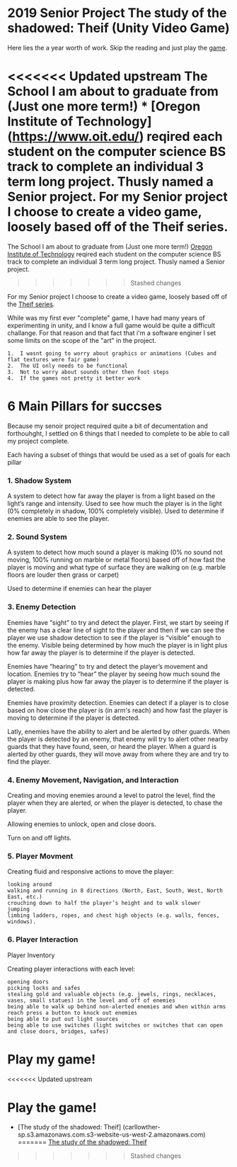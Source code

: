 # 2019 Senior Project The study of the shadowed: Theif (Unity Video Game)

Here lies the a year worth of work. Skip the reading and just play the [game](#play-my-game).

<<<<<<< Updated upstream
The School I am about to graduate from (Just one more term!) * [Oregon Institute of Technology] (https://www.oit.edu/) reqired each student on the computer science BS track to complete an individual 3 term long project. Thusly named a Senior project.
For my Senior project I choose to create a video game, loosely based off of the Theif series.
=======
The School I am about to graduate from (Just one more term!) [Oregon Institute of Technology](https://www.oit.edu/) reqired each student on the computer science BS track to complete an individual 3 term long project. Thusly named a Senior project.
>>>>>>> Stashed changes

For my Senior project I choose to create a video game, loosely based off of the [Theif series]([https://en.wikipedia.org/wiki/Thief_(series)](https://en.wikipedia.org/wiki/Thief_(series))).



While was my first ever "complete" game, I have had many years of experimenting in unity, and I know a full game would be quite a difficult challange. For that reason and that fact that i'm a software enginer I set some limits on the scope of the "art" in  the project.


	1.	I wasnt going to worry about graphics or animations (Cubes and flat textures were fair game)
	2.  The UI only needs to be functional
	3.	Not to worry about sounds other then foot steps 
	4.	If the games not pretty it better work

# 6 Main Pillars for succses

Because my senoir project required quite a bit of decumentation and forthouhght, I settled on 6 things that I needed to complete to be able to call my project complete.

Each having a subset of things that would be used as a set of goals for each pillar 

### 1. Shadow System
A system to detect how far away the player is from a light based on the light’s range and intensity.
Used to see how much the player is in the light (0% completely in shadow, 100% completely visible).
Used to determine if enemies are able to see the player.

### 2. Sound System
A system to detect how much sound a player is making (0% no sound not moving, 100% running on marble or metal floors) based off of how fast the player is moving and what type of surface they are walking on (e.g. marble floors are louder then grass or carpet)

Used to determine if enemies can hear the player

### 3. Enemy Detection

Enemies have “sight” to try and detect the player. First, we start by seeing if the enemy has a clear line of sight to the player and then if we can see the player we use shadow detection to see if the player is “visible” enough to the enemy. Visible being determined by how much the player is in light plus how far away the player is to determine if the player is detected.

Enemies have “hearing” to try and detect the player’s movement and location. Enemies try to “hear” the player by seeing how much sound the player is making plus how far away the player is to determine if the player is detected.

Enemies have proximity detection. Enemies can detect if a player is to close based on how close the player is (in arm's reach) and how fast the player is moving to determine if the player is detected.

Latly, enemies have the ability to alert and be alerted by other guards. When the player is detected by an enemy, that enemy will try to alert other nearby guards that they have found, seen, or heard the player. When a guard is alerted by other guards, they will move away from where they are and try to find the player.

### 4. Enemy Movement, Navigation, and Interaction

Creating and moving enemies around a level to patrol the level, find the player when they are alerted, or when the player is detected, to chase the player.

Allowing enemies to unlock, open and close doors.

Turn on and off lights.

### 5. Player Movment

Creating fluid and responsive actions to move the player:

	looking around
	walking and running in 8 directions (North, East, South, West, North East, etc.)
	crouching down to half the player’s height and to walk slower
	jumping
	limbing ladders, ropes, and chest high objects (e.g. walls, fences, windows).

### 6. Player Interaction
  Player Inventory

Creating player interactions with each level:

	opening doors
	picking locks and safes
	stealing gold and valuable objects (e.g. jewels, rings, necklaces, vases, small statues) in the level and off of enemies
	being able to walk up behind non-alerted enemies and when within arms reach press a button to knock out enemies
	being able to put out light sources
	being able to use switches (light switches or switches that can open and close doors, bridges, safes)
 

# Play my game!

<<<<<<< Updated upstream
# Play the game!
* [The study of the shadowed: Theif] (carllowther-sp.s3.amazonaws.com.s3-website-us-west-2.amazonaws.com)
=======
[The study of the shadowed: Theif](carllowther-sp.s3.amazonaws.com.s3-website-us-west-2.amazonaws.com)
>>>>>>> Stashed changes
